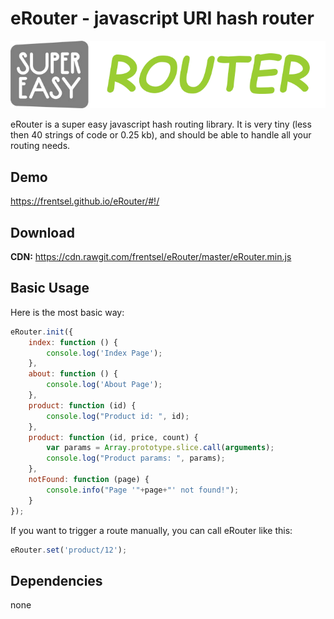 # eRouter - javascript URI hash router
![preview](/preview.png?v=2)

eRouter is a super easy javascript hash routing library. 
It is very tiny (less then 40 strings of code or 0.25 kb), and should be able to handle all your routing needs.

## Demo
https://frentsel.github.io/eRouter/#!/

## Download
**CDN:** https://cdn.rawgit.com/frentsel/eRouter/master/eRouter.min.js

## Basic Usage

Here is the most basic way:

```javascript
eRouter.init({
    index: function () {
        console.log('Index Page');
    },
    about: function () {
        console.log('About Page');
    },
    product: function (id) {
        console.log("Product id: ", id);
    },
    product: function (id, price, count) {
        var params = Array.prototype.slice.call(arguments);
        console.log("Product params: ", params);
    },
    notFound: function (page) {
        console.info("Page '"+page+"' not found!");
    }
});
```

If you want to trigger a route manually, you can call eRouter like this:

```javascript
eRouter.set('product/12');
```

## Dependencies

none
